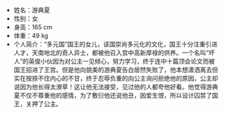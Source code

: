 - 姓名：游典夏
- 性别：女
- 身高：165 cm
- 体重：49 kg
- 个人简介：“多元国”国王的女儿，该国崇尚多元化的文化，国王十分注重引进人才，天南地北的奇人异士，都被他召入宫中高新厚禄的供养。一个名叫“坏人”的英俊小伙因为对公主一见倾心，努力学习，终于连中十篇顶会论文而被国王招进了王宫。但是他向貌美的游典夏告白居然失败了，他本想潇洒离去但实在按捺不住内心的不甘，终于忍辱负重的向公主询问拒绝他的原因，公主却说因为他长得太潦草！这让他无法接受，见过他的人都夸他好看。他觉得游典夏不仅不尊重他的感情，为了敷衍他还说他丑，因爱生恨，所以设计囚禁了国王，关押了公主。

